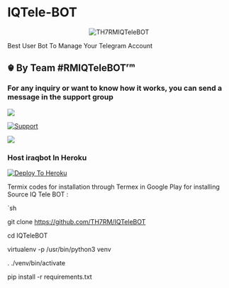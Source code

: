 # IQTele-BOT

<p align="center">

<img src="https://telegra.ph/file/22b525f873fe223c0bb49.jpg" alt="TH7RMIQTeleBOT">

Best User Bot To Manage Your Telegram Account 
## ☬ By Team #RMIQTeleBOTʳᵐ

### For any inquiry or want to know how it works, you can send a message in the support group 

<a href="https://t.me/IQTeleBOT"><img src="https://img.shields.io/badge/Join-Telegram%20Channel-red.svg?logo=Telegram"></a>

<a href="https://t.me/llllflf"> <img src="https://img.shields.io/badge/telegram-Support-blue?style=social&logo=telegram" alt="Support" /></a>

<a href="https://youtu.be/ttttt/t"><img src="https://img.shields.io/badge/How%20To-Deploy-red.svg?logo=Youtube"></a>

### Host iraqbot In Heroku

 

[![Deploy To Heroku](https://www.herokucdn.com/deploy/button.svg)](https://heroku.com/deploy?template=https://github.com/TH7RM/kwtbot )

Termix codes for installation through Termex in Google Play for installing Source IQ Tele BOT :

`sh

git clone https://github.com/TH7RM/IQTeleBOT

cd IQTeleBOT

virtualenv -p /usr/bin/python3 venv

. ./venv/bin/activate

pip install -r requirements.txt
